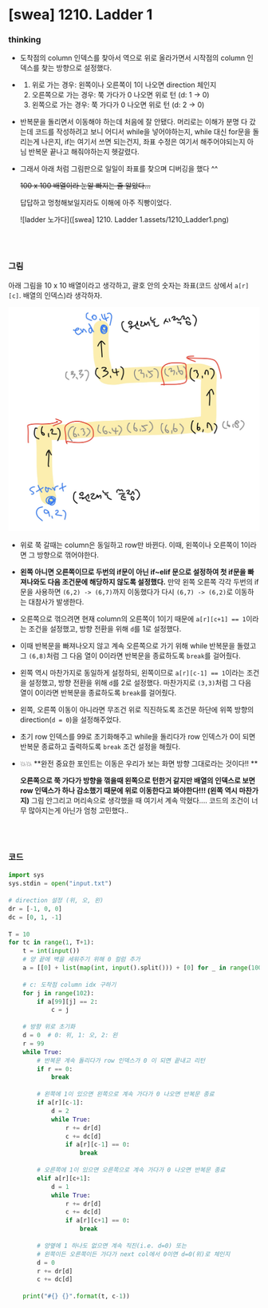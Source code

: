 # [swea] 1210. Ladder 1

### thinking

- 도착점의 column 인덱스를 찾아서 역으로 위로 올라가면서 시작점의 column 인덱스를 찾는 방향으로 설정했다.
- 1.  위로 가는 경우: 왼쪽이나 오른쪽이 1이 나오면 direction 체인지
  2.  오른쪽으로 가는 경우: 쭉 가다가 0 나오면 위로 턴 (d: 1 -> 0)
  3.  왼쪽으로 가는 경우: 쭉 가다가 0 나오면 위로 턴 (d: 2 -> 0)

- 반복문을 돌리면서 이동해야 하는데 처음에 잘 안됐다. 머리로는 이해가 분명 다 갔는데 코드를 작성하려고 보니 어디서 while을 넣어야하는지, while 대신 for문을 돌리는게 나은지, if는 여기서 쓰면 되는건지, 좌표 수정은 여기서 해주어야되는지 아님 반복문 끝나고 해줘야하는지 헷갈렸다.

- 그래서 아래 처럼 그림판으로 일일이 좌표를 찾으며 디버깅을 했다 ^^

  ~~100 x 100 배열이라 눈알 빠지는 줄 알았다...~~

  답답하고 멍청해보일지라도 이해에 아주 직빵이었다.

  ![ladder 노가다]([swea] 1210. Ladder 1.assets/1210_Ladder1.png)

<br>

<br>

### 그림

아래 그림을 10 x 10 배열이라고 생각하고, 괄호 안의 숫자는 좌표(코드 상에서 `a[r][c]`. 배열의 인덱스)라 생각하자.

<img src="[swea] 1210. Ladder 1.assets/사다리.jpg" alt="사다리" style="zoom:50%;" />

<br>

- 위로 쭉 갈때는 column은 동일하고 row만 바뀐다. 이때, 왼쪽이나 오른쪽이 1이라면 그 방향으로 꺾어야한다. 

- **왼쪽 아니면 오른쪽이므로 두번의 if문이 아닌 if~elif 문으로 설정하여 첫 if문을 빠져나와도 다음 조건문에 해당하지 않도록 설정했다.**  만약 왼쪽 오른쪽 각각 두번의 if 문을 사용하면 `(6,2) -> (6,7)`까지 이동했다가 다시 `(6,7) -> (6,2)`로 이동하는 대참사가 발생한다.

- 오른쪽으로 꺾으려면 현재 column의 오른쪽이 1이기 때문에 `a[r][c+1] == 1`이라는 조건을 설정했고, 방향 전환을 위해 `d`를 1로 설정했다. 

- 이때 반복문을 빠져나오지 않고 계속 오른쪽으로 가기 위해 while 반복문을 돌렸고 그 `(6,8)`처럼 그 다음 열이 0이라면 반복문을 종료하도록 `break`를 걸어줬다.

- 왼쪽 역시 마찬가지로 동일하게 설정하되, 왼쪽이므로  `a[r][c-1] == 1`이라는 조건을 설정했고, 방향 전환을 위해 `d`를 2로 설정했다. 마찬가지로 `(3,3)`처럼 그 다음 열이 0이라면 반복문을 종료하도록 `break`를 걸어줬다.

- 왼쪽, 오른쪽 이동이 아니라면 무조건 위로 직진하도록 조건문 하단에 위쪽 방향의 direction(`d = 0`)을 설정해주었다.

- 초기 row 인덱스를 99로 초기화해주고 while을 돌리다가 row 인덱스가 0이 되면 반복문 종료하고 출력하도록 `break` 조건 설정을 해줬다.

- 💥💥 **완전 중요한 포인트는 이동은 우리가 보는 화면 방향 그대로라는 것이다!! **

  **오른쪽으로 쭉 가다가 방향을 꺾을때 왼쪽으로 턴한거 같지만 배열의 인덱스로 보면 row 인덱스가 하나 감소했기 때문에 위로 이동한다고 봐야한다!!! (왼쪽 역시 마찬가지)**  그림 안그리고 머리속으로 생각했을 때 여기서 계속 막혔다.... 코드의 조건이 너무 많아지는게 아닌가 엄청 고민했다..

<br><br>

### 코드

```python
import sys
sys.stdin = open("input.txt")

# direction 설정 (위, 오, 왼)
dr = [-1, 0, 0]
dc = [0, 1, -1]

T = 10
for tc in range(1, T+1):
    t = int(input())
    # 양 끝에 벽을 세워주기 위해 0 컬럼 추가
    a = [[0] + list(map(int, input().split())) + [0] for _ in range(100)]

    # c: 도착점 column idx 구하기
    for j in range(102):
        if a[99][j] == 2:
            c = j

    # 방향 위로 초기화
    d = 0  # 0: 위, 1: 오, 2: 왼
    r = 99
    while True:
        # 반복문 계속 돌리다가 row 인덱스가 0 이 되면 끝내고 리턴
        if r == 0:
            break

        # 왼쪽에 1이 있으면 왼쪽으로 계속 가다가 0 나오면 반복문 종료
        if a[r][c-1]:
            d = 2
            while True:
                r += dr[d]
                c += dc[d]
                if a[r][c-1] == 0:
                    break

        # 오른쪽에 1이 있으면 오른쪽으로 계속 가다가 0 나오면 반복문 종료
        elif a[r][c+1]:
            d = 1
            while True:
                r += dr[d]
                c += dc[d]
                if a[r][c+1] == 0:
                    break

        # 양옆에 1 하나도 없으면 계속 직진(i.e. d=0) 또는
        # 왼쪽이든 오른쪽이든 가다가 next col에서 0이면 d=0(위)로 체인지
        d = 0
        r += dr[d]
        c += dc[d]

    print("#{} {}".format(t, c-1))
```





